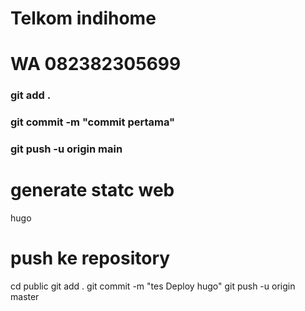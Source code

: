 # Telkom indihome
# WA 082382305699

### git add .
### git commit -m "commit pertama"
### git push -u origin main

# generate statc web
hugo

# push ke repository
cd public
git add .
git commit -m "tes Deploy hugo"
git push -u origin master